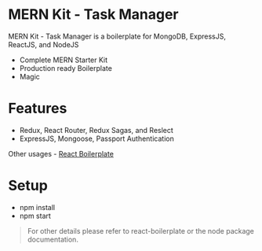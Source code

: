 # MERN Kit - Task Manager

MERN Kit - Task Manager is a boilerplate for MongoDB, ExpressJS, ReactJS, and NodeJS

  - Complete MERN Starter Kit
  - Production ready Boilerplate
  - Magic

# Features

  - Redux, React Router, Redux Sagas, and Reslect
  - ExpressJS, Mongoose, Passport Authentication

Other usages - [React Boilerplate](https://github.com/react-boilerplate/react-boilerplate)

# Setup
  - npm install
  - npm start
> For other details please refer to react-boilerplate or the node package documentation.
